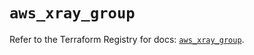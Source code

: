 # `aws_xray_group`

Refer to the Terraform Registry for docs: [`aws_xray_group`](https://registry.terraform.io/providers/hashicorp/aws/4.54.0/docs/resources/xray_group).

